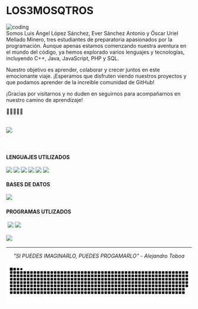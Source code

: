 <br>
<alingn="center"><h1>LOS3MOSQTROS</h1>
<img align="right" alt ="coding" width="700" src="https://technostupid.com/frontend/images/95116-coder.gif">
<br>
  Somos Luis Ángel López Sánchez, Ever Sánchez Antonio y Óscar Uriel Mellado Minero, tres estudiantes de preparatoria apasionados por la programación. Aunque apenas estamos comenzando nuestra aventura en el mundo del código, ya hemos explorado varios lenguajes y tecnologías, incluyendo C++, Java, JavaScript, PHP y SQL. 

Nuestro objetivo es aprender, colaborar y crecer juntos en este emocionante viaje. ¡Esperamos que disfruten viendo nuestros proyectos y que podamos aprender de la increíble comunidad de GitHub!

¡Gracias por visitarnos y no duden en seguirnos para acompañarnos en nuestro camino de aprendizaje!

🚀👨‍💻👩‍💻
<br><br>
<br><img src="https://user-images.githubusercontent.com/73097560/115834477-dbab4500-a447-11eb-908a-139a6edaec5c.gif"><br>
<br><br>
<h4> LENGUAJES UTILIZADOS</h4>
<span> 
  <img src="https://img.shields.io/badge/HTML5-E34F26?style=for-the-badge&logo=html5&logoColor=white">
  <img src="https://img.shields.io/badge/CSS-1572B6?style=for-the-badge&logo=css3&logoColor=white">
  <img src="https://img.shields.io/badge/JavaScript-F7DF1E?style=for-the-badge&logo=javascript&logoColor=black">
  <img src="https://img.shields.io/badge/Java-ED8B00?style=for-the-badge&logo=java&logoColor=white">
  <img src="https://img.shields.io/badge/C++%20-%2300599C.svg?logo=c%2B%2B&logoColor=white">
  <img src="https://img.shields.io/badge/PHP-777BB4?style=for-the-badge&logo=php&logoColor=white">
  
</span>

<h4> BASES DE DATOS  </h4>
<span>
  <img src="https://img.shields.io/badge/MySQL-00000F?style=for-the-badge&logo=mysql&logoColor=white">
</span>

<h4>PROGRAMAS UTLIZADOS </h4>
<span>
  <img src1="https://img.shields.io/badge/github-%23121011.svg?style=for-the-badge&logo=github&logoColor=white">
  <img src="https://img.shields.io/badge/Visual_Studio_Code-0078D4?style=for-the-badge&logo=visual%20studio%20code&logoColor=white">
  <img src="https://img.shields.io/badge/Xampp-F37623?style=for-the-badge&logo=xampp&logoColor=white">
</span>
<br>
<!--horizontal divider(gradiant)-->
<br><img src="https://user-images.githubusercontent.com/73097560/115834477-dbab4500-a447-11eb-908a-139a6edaec5c.gif">
<br>
<hr>
<p align="center">
   <i>"SI PUEDES IMAGINARLO, PUEDES PROGAMARLO" - Alejandro Toboa</i>
   <br>

<!--- snake -->
<div align="center">
  <img  src="https://github.com/1999AZZAR/1999AZZAR/blob/readme/resources/img/grid-snake.svg"
       alt="snake" /></a>
</div>
